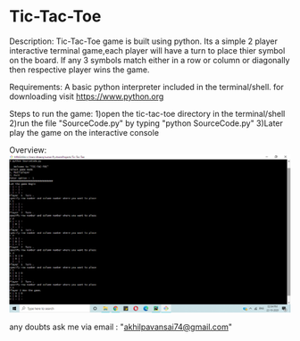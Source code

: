 # Tic-Tac-Toe

Description:
Tic-Tac-Toe game is built using python.
Its a simple 2 player interactive terminal game,each player will have a turn to place thier symbol on the board.
If any 3 symbols match either in a row or column or diagonally then respective player wins the game.

Requirements:
A basic python interpreter included in the terminal/shell.
for downloading  visit https://www.python.org

Steps to run the game:
1)open the tic-tac-toe directory in the terminal/shell
2)run the file "SourceCode.py" by typing "python SourceCode.py"
3)Later play the game on the interactive console

Overview:
![alt text](https://github.com/M-Akhil-pavan-sai/Tic-Tac-Toe/blob/main/tic-tac-toe%20ss.png?raw=true)

any doubts ask me via email : "akhilpavansai74@gmail.com"

